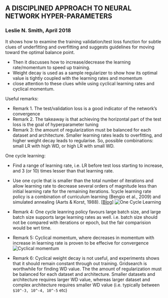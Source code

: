 ## A DISCIPLINED APPROACH TO NEURAL NETWORK HYPER-PARAMETERS
### Leslie N. Smith, April 2018

It shows how to examine the training validation/test loss function for subtle clues of underfitting and overfitting and suggests guidelines for moving toward the optimal balance point.
* Then it discusses how to increase/decrease the learning rate/momentum to speed up training.
* Weight decay is used as a sample regularizer to show how its optimal value is tightly coupled with the learning rates and momentum
* close attention to these clues while using cyclical learning rates and cyclical momentum.


Useful remarks:
* Remark 1. The test/validation loss is a good indicator of the network’s convergence
* Remark 2. The takeaway is that achieving the horizontal part of the test loss is the goal of hyperparameter tuning
* Remark 3: the amount of regularization must be balanced for each dataset and architecture. Smaller learning rates leads to overfitting, and higher weight decay leads to regularise. So, possible combinations: small LR with high WD, or high LR with small WD.



One cycle learning:
* Find a range of learning rate, i.e. LR before test loss starting to increase, and 3 (or 10) times lesser than that learning rate. 
* Use one cycle that is smaller than the total number of iterations and allow learning rate to decrease several orders of magnitude less than initial learning rate for the remaining iterations. 1cycle learning rate policy is a combination of curriculum learning (Bengio et al., 2009) and simulated annealing (Aarts & Korst, 1988). [[Blog](https://sgugger.github.io/the-1cycle-policy.html)] 
![One Cycle Learning](https://github.com/keyurfaldu/grad-AI/blob/master/summary/images/one_cycle_learning.png)

* Remark 4: One cycle leanring policy favours large batch size, and large batch size supports large learning rates as well. i.e. batch size should not be compared with iterations or epoch, but the fair comparision would be wrt time.

* Remark 5: Cyclical momentum, where decreases in momentum with increase in learning rate is proven to be effecive for convergence
![Cyclical momentum](https://github.com/keyurfaldu/grad-AI/blob/master/summary/images/cyclical_momentum.png)

* Remark 6: Cyclical weight decay is not useful, and experiments shows that it should remain constant through out training. Gridsearch is worthwhile for finding WD value. The the amount of regularization must be balanced for each dataset and architecture. Smaller datasets and architecture requires larger WD value, whereas larger dataset and complex architecture requires smaller WD value (i.e. typically between `$10^-3, 10^-4, 10^-5` etc)




